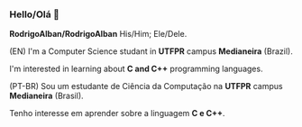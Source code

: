 ### Hello/Olá 👋

**RodrigoAlban/RodrigoAlban**   His/Him; Ele/Dele.

(EN)
I'm a Computer Science studant in **UTFPR** campus **Medianeira** (Brazil).

I'm interested in learning about **C and C++** programming languages.



(PT-BR)
Sou um estudante de Ciência da Computação na **UTFPR** campus **Medianeira** (Brasil).

Tenho interesse em aprender sobre a linguagem **C e C++**.

